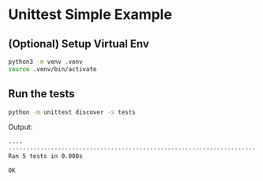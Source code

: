 # Unittest Simple Example

## (Optional) Setup Virtual Env

```bash
python3 -m venv .venv
source .venv/bin/activate
```

## Run the tests

```bash
python -m unittest discover -s tests
```

Output:
```bash
....
----------------------------------------------------------------------
Ran 5 tests in 0.000s

OK
```
